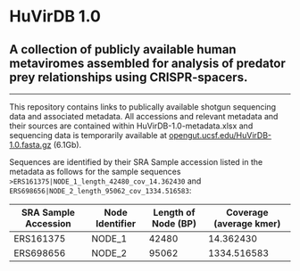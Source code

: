 # HuVirDB 1.0
## A collection of publicly available human metaviromes assembled for analysis of predator prey relationships using CRISPR-spacers.
***

This repository contains links to publically available shotgun sequencing data and associated metadata. All accessions and relevant metadata and their sources are contained within HuVirDB-1.0-metadata.xlsx and sequencing data is temporarily available at [opengut.ucsf.edu/HuVirDB-1.0.fasta.gz](https://www.opengut.ucsf.edu/HuVirDB-1.0.fasta.gz) (6.1Gb).

Sequences are identified by their SRA Sample accession listed in the metadata as follows for the sample sequences `>ERS161375|NODE_1_length_42480_cov_14.362430` and `ERS698656|NODE_2_length_95062_cov_1334.516583`:

SRA Sample Accession | Node Identifier | Length of Node (BP)  | Coverage (average kmer)
---------|---------|---------|-----------
ERS161375 | NODE_1 | 42480 |  14.362430
ERS698656 | NODE_2 | 95062 | 1334.516583
